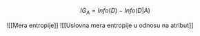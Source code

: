 $$
IG_{A} = Info(D) - Info(D|A)
$$


![[Mera entropije]]
![[Uslovna mera entropije u odnosu na atribut]]

